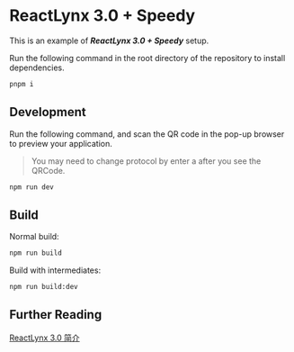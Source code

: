 # ReactLynx 3.0 + Speedy

This is an example of ***ReactLynx 3.0 + Speedy*** setup.

Run the following command in the root directory of the repository to install dependencies.

```bash
pnpm i
```

## Development

Run the following command, and scan the QR code in the pop-up browser to preview your application.

> You may need to change protocol by enter a after you see the QRCode.

```bash
npm run dev
```

## Build

Normal build:

```bash
npm run build
```

Build with intermediates:

```bash
npm run build:dev
```

## Further Reading

[ReactLynx 3.0 简介](https://bytedance.feishu.cn/docx/doxcn4iDPr6JHMPWostft5IkvMc)
